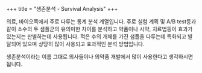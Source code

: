 +++
title = "생존분석 - Survival Analysis"
+++


의료, 바이오쪽에서 주로 다루는 통계 분석 계열입니다. 
주로 실험 계획 및 A/B test등과 같이 소수의 두 샘플군의 유의미한 차이를 분석하고 약품이나 시약, 치료법등이 효과가 있는지는 판별하는데 사용됩니다. 
적은 수의 개체를 가진 샘플을 다루는데 특화되고 발달되어 있으며 상당히 많이 사용되고 효과적인 분석 방법입니다.

생존분석이라는 이름 그대로 의사들이나 의약품 개발에서 많이 사용한다고 생각하시면 됩니다. 